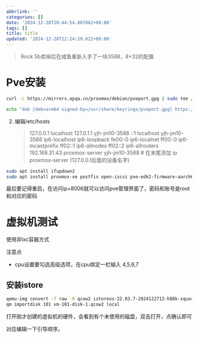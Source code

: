 ```yaml
---
abbrlink: ''
categories: []
date: '2024-12-28T20:44:54.807062+08:00'
tags: []
title: title
updated: '2024-12-28T22:24:29.622+08:00'
---
```

> Rock 5b卖掉后在咸鱼重新入手了一块3588，8+32的配置

# Pve安装

```bash
curl -L https://mirrors.apqa.cn/proxmox/debian/pveport.gpg | sudo tee /usr/share/keyrings/pveport.gpg >/dev/null
```

```bash
echo "deb [deb=arm64 signed-by=/usr/share/keyrings/pveport.gpg] https://mirrors.apqa.cn/proxmox/debian/pve bookworm port" | sudo tee  /etc/apt/sources.list.d/pveport.list
```

2. 编辑/etc/hosts
   > 127.0.0.1   localhost
   > 127.0.1.1   yjh-jm10-3588
   > ::1         localhost yjh-jm10-3588 ip6-localhost ip6-loopback
   > fe00::0     ip6-localnet
   > ff00::0     ip6-mcastprefix
   > ff02::1     ip6-allnodes
   > ff02::2     ip6-allrouters
   > 192.168.31.43 proxmox-server yjh-jm10-3588   # 在末尾添加 ip   proxmox-server  (127.0.0.1后面的设备名字)
   >

```bash
sudo apt install ifupdown2
sudo apt install proxmox-ve postfix open-iscsi pve-edk2-firmware-aarch64
```

最后要记得重启，在访问ip+8006就可以访问pve管理界面了，密码和账号是root和对应的密码

# 虚拟机测试

使用非lxc容器方式

注意点

+ cpu设置要勾选高级选项，在cpu绑定一栏输入 4,5,6,7

## 安装istore

```bash
qemu-img convert -f raw -O qcow2 istoreos-22.03.7-2024122712-h88k-squashfs-combined.img vm-101-disk-1.qcow2
qm importdisk 101 vm-101-disk-1.qcow2 local
```

打开刚才创建的虚拟机的硬件，会看到有个未使用的磁盘，双击打开，点确认即可

对应编辑一下引导顺序。
